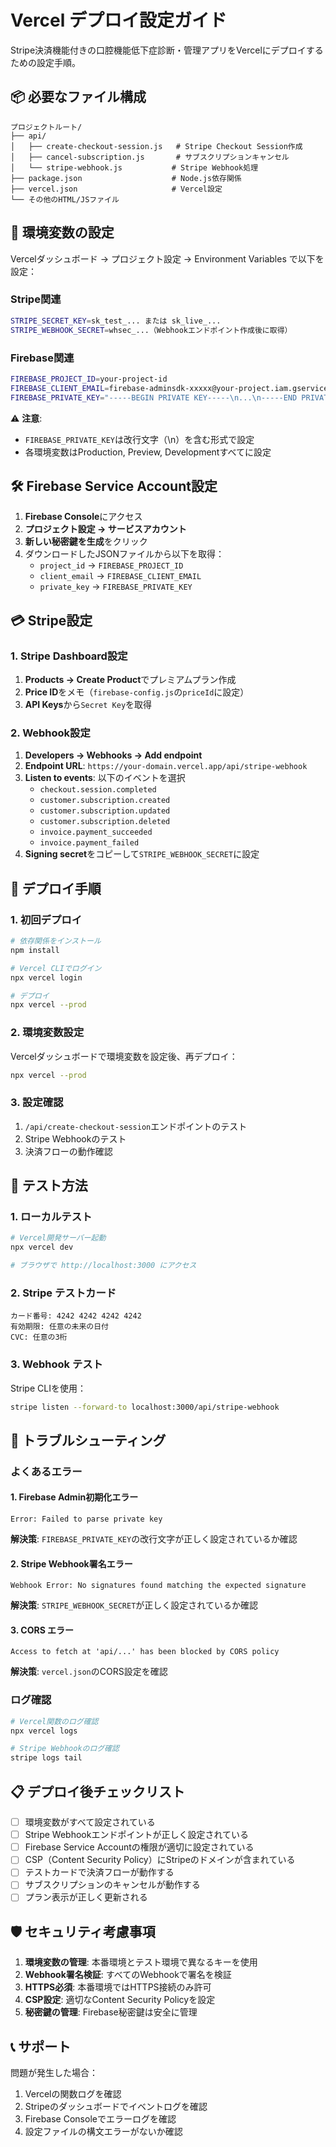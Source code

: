 # Vercel デプロイ設定ガイド

Stripe決済機能付きの口腔機能低下症診断・管理アプリをVercelにデプロイするための設定手順。

## 📦 必要なファイル構成

```
プロジェクトルート/
├── api/
│   ├── create-checkout-session.js   # Stripe Checkout Session作成
│   ├── cancel-subscription.js       # サブスクリプションキャンセル
│   └── stripe-webhook.js           # Stripe Webhook処理
├── package.json                    # Node.js依存関係
├── vercel.json                     # Vercel設定
└── その他のHTML/JSファイル
```

## 🔧 環境変数の設定

Vercelダッシュボード → プロジェクト設定 → Environment Variables で以下を設定：

### Stripe関連
```bash
STRIPE_SECRET_KEY=sk_test_... または sk_live_...
STRIPE_WEBHOOK_SECRET=whsec_...（Webhookエンドポイント作成後に取得）
```

### Firebase関連
```bash
FIREBASE_PROJECT_ID=your-project-id
FIREBASE_CLIENT_EMAIL=firebase-adminsdk-xxxxx@your-project.iam.gserviceaccount.com
FIREBASE_PRIVATE_KEY="-----BEGIN PRIVATE KEY-----\n...\n-----END PRIVATE KEY-----\n"
```

⚠️ **注意**:
- `FIREBASE_PRIVATE_KEY`は改行文字（\n）を含む形式で設定
- 各環境変数はProduction, Preview, Developmentすべてに設定

## 🛠️ Firebase Service Account設定

1. **Firebase Console**にアクセス
2. **プロジェクト設定 → サービスアカウント**
3. **新しい秘密鍵を生成**をクリック
4. ダウンロードしたJSONファイルから以下を取得：
   - `project_id` → `FIREBASE_PROJECT_ID`
   - `client_email` → `FIREBASE_CLIENT_EMAIL`
   - `private_key` → `FIREBASE_PRIVATE_KEY`

## 💳 Stripe設定

### 1. Stripe Dashboard設定
1. **Products → Create Product**でプレミアムプラン作成
2. **Price ID**をメモ（`firebase-config.js`の`priceId`に設定）
3. **API Keys**から`Secret Key`を取得

### 2. Webhook設定
1. **Developers → Webhooks → Add endpoint**
2. **Endpoint URL**: `https://your-domain.vercel.app/api/stripe-webhook`
3. **Listen to events**: 以下のイベントを選択
   - `checkout.session.completed`
   - `customer.subscription.created`
   - `customer.subscription.updated`
   - `customer.subscription.deleted`
   - `invoice.payment_succeeded`
   - `invoice.payment_failed`
4. **Signing secret**をコピーして`STRIPE_WEBHOOK_SECRET`に設定

## 🚀 デプロイ手順

### 1. 初回デプロイ
```bash
# 依存関係をインストール
npm install

# Vercel CLIでログイン
npx vercel login

# デプロイ
npx vercel --prod
```

### 2. 環境変数設定
Vercelダッシュボードで環境変数を設定後、再デプロイ：
```bash
npx vercel --prod
```

### 3. 設定確認
1. `/api/create-checkout-session`エンドポイントのテスト
2. Stripe Webhookのテスト
3. 決済フローの動作確認

## 🧪 テスト方法

### 1. ローカルテスト
```bash
# Vercel開発サーバー起動
npx vercel dev

# ブラウザで http://localhost:3000 にアクセス
```

### 2. Stripe テストカード
```
カード番号: 4242 4242 4242 4242
有効期限: 任意の未来の日付
CVC: 任意の3桁
```

### 3. Webhook テスト
Stripe CLIを使用：
```bash
stripe listen --forward-to localhost:3000/api/stripe-webhook
```

## 🔧 トラブルシューティング

### よくあるエラー

#### 1. Firebase Admin初期化エラー
```
Error: Failed to parse private key
```
**解決策**: `FIREBASE_PRIVATE_KEY`の改行文字が正しく設定されているか確認

#### 2. Stripe Webhook署名エラー
```
Webhook Error: No signatures found matching the expected signature
```
**解決策**: `STRIPE_WEBHOOK_SECRET`が正しく設定されているか確認

#### 3. CORS エラー
```
Access to fetch at 'api/...' has been blocked by CORS policy
```
**解決策**: `vercel.json`のCORS設定を確認

### ログ確認
```bash
# Vercel関数のログ確認
npx vercel logs

# Stripe Webhookのログ確認
stripe logs tail
```

## 📋 デプロイ後チェックリスト

- [ ] 環境変数がすべて設定されている
- [ ] Stripe Webhookエンドポイントが正しく設定されている
- [ ] Firebase Service Accountの権限が適切に設定されている
- [ ] CSP（Content Security Policy）にStripeのドメインが含まれている
- [ ] テストカードで決済フローが動作する
- [ ] サブスクリプションのキャンセルが動作する
- [ ] プラン表示が正しく更新される

## 🛡️ セキュリティ考慮事項

1. **環境変数の管理**: 本番環境とテスト環境で異なるキーを使用
2. **Webhook署名検証**: すべてのWebhookで署名を検証
3. **HTTPS必須**: 本番環境ではHTTPS接続のみ許可
4. **CSP設定**: 適切なContent Security Policyを設定
5. **秘密鍵の管理**: Firebase秘密鍵は安全に管理

## 📞 サポート

問題が発生した場合：
1. Vercelの関数ログを確認
2. Stripeのダッシュボードでイベントログを確認
3. Firebase Consoleでエラーログを確認
4. 設定ファイルの構文エラーがないか確認